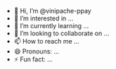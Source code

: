 - 👋 Hi, I’m @vinipache-ppay
- 👀 I’m interested in ...
- 🌱 I’m currently learning ...
- 💞️ I’m looking to collaborate on ...
- 📫 How to reach me ...
- 😄 Pronouns: ...
- ⚡ Fun fact: ...

<!---
vinipache-ppay/vinipache-ppay is a ✨ special ✨ repository because its `README.md` (this file) appears on your GitHub profile.
You can click the Preview link to take a look at your changes.
--->
